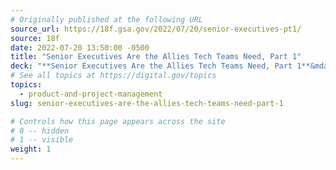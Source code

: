 ```yaml
---
# Originally published at the following URL
source_url: https://18f.gsa.gov/2022/07/20/senior-executives-pt1/
source: 18f
date: 2022-07-20 13:50:00 -0500
title: "Senior Executives Are the Allies Tech Teams Need, Part 1"
deck: "**Senior Executives Are the Allies Tech Teams Need, Part 1**&mdash;Successfully delivering software in government requires people to work differently. Without clear answers for how to do this, well-intentioned executives and teams default to existing processes that risk undermining their own success. This is part one in a series on how to evolve that relationship."
# See all topics at https://digital.gov/topics
topics:
  - product-and-project-management
slug: senior-executives-are-the-allies-tech-teams-need-part-1

# Controls how this page appears across the site
# 0 -- hidden
# 1 -- visible
weight: 1
---
```

